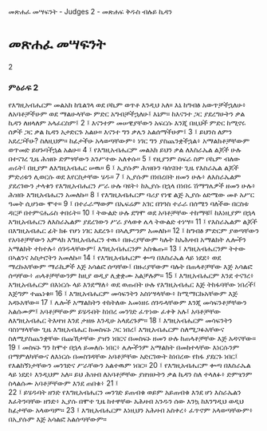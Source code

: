﻿
 መጽሐፈ መሣፍንት - Judges 2 - መጽሐፍ ቅዱስ ብሉይ ኪዳን
# መጽሐፈ መሣፍንት
2
### ምዕራፍ 2
የእግዚአብሔርም መልአክ ከጌልገላ ወደ ቦኪም ወጥቶ እንዲህ አለ። እኔ ከግብፅ አውጥቻችኋለሁ፥ ለአባቶቻችሁም ወደ ማልሁላቸው ምድር አግብቻችኋለሁ፤ እኔም። ከእናንተ ጋር ያደረግሁትን ቃል ኪዳን ለዘላለም አላፈርስም፤
2 ፤ እናንተም መሠዊያቸውን አፍርሱ እንጂ በዚህች ምድር ከሚኖሩ ሰዎች ጋር ቃል ኪዳን አታድርጉ አልሁ። እናንተ ግን ቃሌን አልሰማችሁም፤
3 ፤ ይህንስ ለምን አደረጋችሁ? ስለዚህም። ከፊታችሁ አላወጣቸውም፥ ነገር ግን ያስጨንቋችኋል፥ አማልክቶቻቸውም ወጥመድ ይሆኑባችኋል አልሁ።
4 ፤ የእግዚአብሔርም መልአክ ይህን ቃል ለእስራኤል ልጆች ሁሉ በተናገረ ጊዜ ሕዝቡ ድምፃቸውን አንሥተው አለቀሱ።
5 ፤ የዚያንም ስፍራ ስም ቦኪም ብለው ጠሩት፤ በዚያም ለእግዚአብሔር ሠዉ።
6 ፤ ኢያሱም ሕዝቡን ባሰናበተ ጊዜ የእስራኤል ልጆች ምድሪቱን ሊወርሱ ወደ እየርስታቸው ሄዱ።
7 ፤ ኢያሱም በነበረበት ዘመን ሁሉ፥ ለእስራኤልም ያደረገውን ታላቁን የእግዚአብሔርን ሥራ ሁሉ ባዩት፥ ከኢያሱ በኋላ በነበሩ ሽማግሌዎች ዘመን ሁሉ፥ ሕዝቡ እግዚአብሔርን አመለኩ።
8 ፤ የእግዚአብሔርም ባሪያ የነዌ ልጅ ኢያሱ ዕድሜው መቶ አሥር ዓመት ሲሆነው ሞተ።
9 ፤ በተራራማውም በኤፍሬም አገር በገዓስ ተራራ በሰሜን ባለችው በርስቱ ዳርቻ በተምናሔሬስ ቀበሩት።
10 ፤ ትውልድ ሁሉ ደግሞ ወደ አባቶቻቸው ተከማቹ፤ ከእነዚያም በኋላ እግዚአብሔርን ለእስራኤልም ያደረገውን ሥራ ያላወቀ ሌላ ትውልድ ተነሣ።
11 ፤ የእስራኤልም ልጆች በእግዚአብሔር ፊት ክፉ የሆነ ነገር አደረጉ፥ በኣሊምንም አመለኩ።
12 ፤ ከግብፅ ምድርም ያወጣቸውን የአባቶቻቸውን አምላክ እግዚአብሔርን ተዉ፥ በዙሪያቸውም ካሉት ከአሕዛብ አማልክት ሌሎችን አማልክት ተከተሉ፥ ሰገዱላቸውም፤ እግዚአብሔርንም አስቈጡ።
13 ፤ እግዚአብሔርንም ትተው በኣልንና አስታሮትን አመለኩ።
14 ፤ የእግዚአብሔርም ቍጣ በእስራኤል ላይ ነደደ፥ ወደ ማረኩአቸውም ማራኪዎች እጅ አሳልፎ ሰጣቸው፤ በዙሪያቸውም ባሉት በጠላቶቻቸው እጅ አሳልፎ ሰጣቸው፥ ጠላቶቻቸውንም ከዚያ ወዲያ ሊቋቋሙ አልቻሉም።
15 ፤ እግዚአብሔርም እንደ ተናገረ፥ እግዚአብሔርም በእነርሱ ላይ እንደማለ፥ ወደ ወጡበት ሁሉ የእግዚአብሔር እጅ ትከፋባቸው ነበረች፤ እጅግም ተጨነቁ።
16 ፤ እግዚአብሔርም መሳፍንትን አስነሣላቸው፥ ከሚማርኩአቸውም እጅ አዳኑአቸው።
17 ፤ ሌሎች አማልክትን ተከትለው አመነዘሩ ሰገዱላቸውም እንጂ መሳፍንቶቻቸውን አልሰሙም፤ አባቶቻቸውም ይሄዱበት ከነበረ መንገድ ፈጥነው ፈቀቅ አሉ፤ አባቶቻቸው ለእግዚአብሔር ትእዛዝ እንደ ታዘዙ እንዲሁ አላደረጉም።
18 ፤ እግዚአብሔርም መሳፍንትን ባስነሣላቸው ጊዜ እግዚአብሔር ከመስፍኑ ጋር ነበረ፤ እግዚአብሔርም ስለሚጋፉአቸውና ስለሚያስጨንቋቸው በጩኸታቸው ያዝን ነበርና በመስፍኑ ዘመን ሁሉ ከጠላቶቻቸው እጅ አዳናቸው።
19 ፤ መስፍኑ ግን ከሞተ በኋላ ይመለሱ ነበር፥ ሌሎችንም አማልክት በመከተላቸው እነርሱንም በማምለካቸውና ለእነርሱ በመስገዳቸው አባቶቻቸው አድርገውት ከነበረው የከፋ ያደርጉ ነበር፤ የእልከኝነታቸውን መንገድና ሥራቸውን አልተዉም ነበር።
20 ፤ የእግዚአብሔርም ቍጣ በእስራኤል ላይ ነደደ፥ እንዲህም አለ። ይህ ሕዝብ ለአባቶቻቸው ያዘዝሁትን ቃል ኪዳን ስለ ተላለፉ፥ ድምፄንም ስላልሰሙ አባቶቻቸውም እንደ ጠበቁ፥
21 ፤  
22 ፤ ይሄዱባት ዘንድ የእግዚአብሔርን መንገድ ይጠብቁ ወይም አይጠብቁ እንደ ሆነ እስራኤልን እፈትንባቸው ዘንድ፥ ኢያሱ በሞተ ጊዜ ከተዋቸው አሕዛብ አንዱን ሰው እንኳ ከእንግዲህ ወዲህ ከፊታቸው አላወጣም።
23 ፤ እግዚአብሔርም እነዚህን አሕዛብ አስቀረ፥ ፈጥኖም አላወጣቸውም፥ በኢያሱም እጅ አሳልፎ አልሰጣቸውም።
